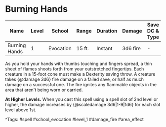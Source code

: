 # Burning Hands

| Name | Level | School | Range | Duration | Damage | Save DC & Type |
|------|-------|--------|-------|----------|--------|----------------|
| Burning Hands | 1 | Evocation | 15 ft. | Instant | 3d6 fire | - |

As you hold your hands with thumbs touching and fingers spread, a thin sheet of flames shoots forth from your outstretched fingertips. Each creature in a 15-foot cone must make a Dexterity saving throw. A creature takes {@damage 3d6} fire damage on a failed save, or half as much damage on a successful one. The fire ignites any flammable objects in the area that aren't being worn or carried.

**At Higher Levels.** When you cast this spell using a spell slot of 2nd level or higher, the damage increases by {@scaledamage 3d6|1-9|1d6} for each slot level above 1st.

^Tags: #spell #school_evocation #level_1 #damage_fire #area_effect